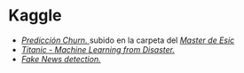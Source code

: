 # Kaggle
* <i><a href="https://www.kaggle.com/jvpasp/telecom-customer-churn-prediction">Predicción Churn.  </a></i> subido en la carpeta del <i><a href="https://github.com/JVPA/Curso-Esic/tree/master/Churn">Master de Esic</a></i>
* <i><a href="https://www.kaggle.com/jvpasp/titanic-machine-learning-from-disaster">Titanic - Machine Learning from Disaster.  </a></i>
* <i><a href="https://www.kaggle.com/jvpasp/fake-news-python">Fake News detection.</a></i>


